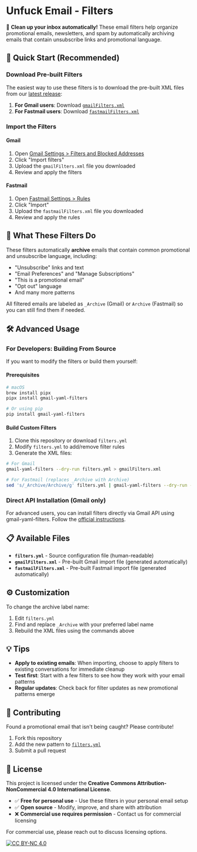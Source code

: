 # Unfuck Email - Filters

🧹 **Clean up your inbox automatically!** These email filters help organize promotional emails, newsletters, and spam by automatically archiving emails that contain unsubscribe links and promotional language.

## 🚀 Quick Start (Recommended)

### Download Pre-built Filters

The easiest way to use these filters is to download the pre-built XML files from our [latest release](https://github.com/stevenirby/unfuckemail/releases/latest):

1. **For Gmail users**: Download [`gmailFilters.xml`](https://github.com/stevenirby/unfuckemail/releases/latest/download/gmailFilters.xml)
2. **For Fastmail users**: Download [`fastmailFilters.xml`](https://github.com/stevenirby/unfuckemail/releases/latest/download/fastmailFilters.xml)

### Import the Filters

#### Gmail
1. Open [Gmail Settings > Filters and Blocked Addresses](https://mail.google.com/mail/u/0/#settings/filters)
2. Click "Import filters"
3. Upload the `gmailFilters.xml` file you downloaded
4. Review and apply the filters

#### Fastmail
1. Open [Fastmail Settings > Rules](https://app.fastmail.com/settings/filters)
2. Click "Import"
3. Upload the `fastmailFilters.xml` file you downloaded
4. Review and apply the rules

## 🎯 What These Filters Do

These filters automatically **archive** emails that contain common promotional and unsubscribe language, including:

- "Unsubscribe" links and text
- "Email Preferences" and "Manage Subscriptions"
- "This is a promotional email"
- "Opt out" language
- And many more patterns

All filtered emails are labeled as `_Archive` (Gmail) or `Archive` (Fastmail) so you can still find them if needed.

## 🛠️ Advanced Usage

### For Developers: Building From Source

If you want to modify the filters or build them yourself:

#### Prerequisites
```bash
# macOS
brew install pipx
pipx install gmail-yaml-filters

# Or using pip
pip install gmail-yaml-filters
```

#### Build Custom Filters
1. Clone this repository or download `filters.yml`
2. Modify `filters.yml` to add/remove filter rules
3. Generate the XML files:

```bash
# For Gmail
gmail-yaml-filters --dry-run filters.yml > gmailFilters.xml

# For Fastmail (replaces _Archive with Archive)
sed 's/_Archive/Archive/g' filters.yml | gmail-yaml-filters --dry-run - > fastmailFilters.xml
```

### Direct API Installation (Gmail only)

For advanced users, you can install filters directly via Gmail API using gmail-yaml-filters. Follow the [official instructions](https://github.com/mesozoic/gmail-yaml-filters?tab=readme-ov-file#synchronization-via-gmail-api).

## 📋 Available Files

- **`filters.yml`** - Source configuration file (human-readable)
- **`gmailFilters.xml`** - Pre-built Gmail import file (generated automatically)
- **`fastmailFilters.xml`** - Pre-built Fastmail import file (generated automatically)

## ⚙️ Customization

To change the archive label name:
1. Edit `filters.yml`
2. Find and replace `_Archive` with your preferred label name
3. Rebuild the XML files using the commands above

## 💡 Tips

- **Apply to existing emails**: When importing, choose to apply filters to existing conversations for immediate cleanup
- **Test first**: Start with a few filters to see how they work with your email patterns
- **Regular updates**: Check back for filter updates as new promotional patterns emerge

## 🤝 Contributing

Found a promotional email that isn't being caught? Please contribute!

1. Fork this repository
2. Add the new pattern to [`filters.yml`](https://github.com/stevenirby/unfuckemail/blob/master/filters.yml)
3. Submit a pull request

## 📄 License

This project is licensed under the **Creative Commons Attribution-NonCommercial 4.0 International License**.

- ✅ **Free for personal use** - Use these filters in your personal email setup
- ✅ **Open source** - Modify, improve, and share with attribution
- ❌ **Commercial use requires permission** - Contact us for commercial licensing

For commercial use, please reach out to discuss licensing options.

[![CC BY-NC 4.0](https://licensebuttons.net/l/by-nc/4.0/88x31.png)](https://creativecommons.org/licenses/by-nc/4.0/)
